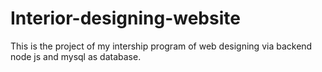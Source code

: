 # Interior-designing-website
This is the project of my intership program of web designing via backend node js and mysql as database.
